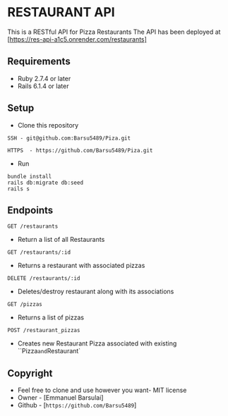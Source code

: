 # RESTAURANT API
This is a RESTful API for Pizza Restaurants
The API has been deployed at [https://res-api-a1c5.onrender.com/restaurants]
## Requirements
- Ruby 2.7.4 or later
- Rails 6.1.4 or later

## Setup
- Clone this repository
```
SSH - git@github.com:Barsu5489/Piza.git

HTTPS  - https://github.com/Barsu5489/Piza.git
```
- Run
```
bundle install
rails db:migrate db:seed
rails s
```

## Endpoints
 `GET /restaurants`
 - Return a list of all Restaurants

 `GET /restaurants/:id`
 - Returns a restaurant with associated pizzas

 `DELETE /restaurants/:id`
 - Deletes/destroy restaurant along with its associations

 `GET /pizzas`
 - Returns a list of pizzas

 `POST /restaurant_pizzas`
 - Creates new Restaurant Pizza associated with existing ``Pizza` and `Restaurant`

 ## Copyright
 - Feel free to clone and use however you want- MIT license
 - Owner - [Emmanuel Barsulai]
 - Github - [`https://github.com/Barsu5489`]
